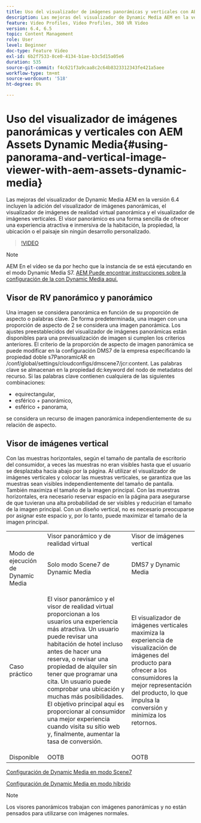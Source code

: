 ```yaml
---
title: Uso del visualizador de imágenes panorámicas y verticales con AEM Assets Dynamic Media
description: Las mejoras del visualizador de Dynamic Media AEM en la versión 6.4 incluyen la adición del visualizador de imágenes panorámicas, el visualizador de imágenes de realidad virtual panorámica y el visualizador de imágenes verticales. El visor panorámico es una forma sencilla de ofrecer una experiencia atractiva e inmersiva de la habitación, la propiedad, la ubicación o el paisaje sin ningún desarrollo personalizado.
feature: Video Profiles, Video Profiles, 360 VR Video
version: 6.4, 6.5
topic: Content Management
role: User
level: Beginner
doc-type: Feature Video
exl-id: 6b2f7533-8ce0-4134-b1ae-b3c5d15a05e6
duration: 535
source-git-commit: f4c621f3a9caa8c2c64b8323312343fe421a5aee
workflow-type: tm+mt
source-wordcount: '518'
ht-degree: 0%

---
```


# Uso del visualizador de imágenes panorámicas y verticales con AEM Assets Dynamic Media{#using-panorama-and-vertical-image-viewer-with-aem-assets-dynamic-media}

Las mejoras del visualizador de Dynamic Media AEM en la versión 6.4 incluyen la adición del visualizador de imágenes panorámicas, el visualizador de imágenes de realidad virtual panorámica y el visualizador de imágenes verticales. El visor panorámico es una forma sencilla de ofrecer una experiencia atractiva e inmersiva de la habitación, la propiedad, la ubicación o el paisaje sin ningún desarrollo personalizado.

>[!VIDEO](https://video.tv.adobe.com/v/24156?quality=12&learn=on)

>[!NOTE]
>
>AEM En el vídeo se da por hecho que la instancia de se está ejecutando en el modo Dynamic Media S7. [AEM Puede encontrar instrucciones sobre la configuración de la con Dynamic Media aquí.](https://helpx.adobe.com/es/experience-manager/6-3/assets/using/config-dynamic-fp-14410.html)

## Visor de RV panorámico y panorámico

Una imagen se considera panorámica en función de su proporción de aspecto o palabras clave. De forma predeterminada, una imagen con una proporción de aspecto de 2 se considera una imagen panorámica. Los ajustes preestablecidos del visualizador de imágenes panorámicas están disponibles para una previsualización de imagen si cumplen los criterios anteriores. El criterio de la proporción de aspecto de imagen panorámica se puede modificar en la configuración DMS7 de la empresa especificando la propiedad doble s7PanoramicAR en /conf/global/settings/cloudconfigs/dmscene7/jcr:content. Las palabras clave se almacenan en la propiedad dc:keyword del nodo de metadatos del recurso. Si las palabras clave contienen cualquiera de las siguientes combinaciones:

* equirectangular,
* esférico + panorámico,
* esférico + panorama,

se considera un recurso de imagen panorámica independientemente de su relación de aspecto.

## Visor de imágenes vertical

Con las muestras horizontales, según el tamaño de pantalla de escritorio del consumidor, a veces las muestras no eran visibles hasta que el usuario se desplazaba hacia abajo por la página. Al utilizar el visualizador de imágenes verticales y colocar las muestras verticales, se garantiza que las muestras sean visibles independientemente del tamaño de pantalla. También maximiza el tamaño de la imagen principal. Con las muestras horizontales, era necesario reservar espacio en la página para asegurarse de que tuvieran una alta probabilidad de ser visibles y reducirían el tamaño de la imagen principal. Con un diseño vertical, no es necesario preocuparse por asignar este espacio y, por lo tanto, puede maximizar el tamaño de la imagen principal.

<table> 
 <tbody>
  <tr>
   <td> </td>
   <td>Visor panorámico y de realidad virtual</td>
   <td>Visor de imágenes vertical</td>
  </tr>
  <tr>
   <td>Modo de ejecución de Dynamic Media</td>
   <td>Solo modo Scene7 de Dynamic Media</td>
   <td>DMS7 y Dynamic Media</td>
  </tr>
  <tr>
   <td>Caso práctico</td>
   <td><p>El visor panorámico y el visor de realidad virtual proporcionan a los usuarios una experiencia más atractiva. Un usuario puede revisar una habitación de hotel incluso antes de hacer una reserva, o revisar una propiedad de alquiler sin tener que programar una cita. Un usuario puede comprobar una ubicación y muchas más posibilidades. El objetivo principal aquí es proporcionar al consumidor una mejor experiencia cuando visita su sitio web y, finalmente, aumentar la tasa de conversión.</p> <p> </p> </td> 
   <td><p>El visualizador de imágenes verticales maximiza la experiencia de visualización de imágenes del producto para ofrecer a los consumidores la mejor representación del producto, lo que impulsa la conversión y minimiza los retornos.</p> <p> </p> </td>
  </tr>
  <tr>
   <td>Disponible </td>
   <td>OOTB</td>
   <td>OOTB</td>
  </tr>
 </tbody>
</table>

[Configuración de Dynamic Media en modo Scene7](https://helpx.adobe.com/experience-manager/6-5/assets/using/config-dms7.html)

[Configuración de Dynamic Media en modo híbrido](https://helpx.adobe.com/experience-manager/6-5/assets/using/config-dynamic.html)

>[!NOTE]
>
>Los visores panorámicos trabajan con imágenes panorámicas y no están pensados para utilizarse con imágenes normales.
